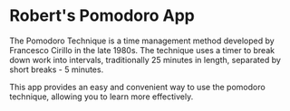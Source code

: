 <h1>Robert's Pomodoro App</h1>

<p>The Pomodoro Technique is a time management method developed by Francesco Cirillo in the late 1980s. The technique uses a timer to break down work into intervals, traditionally 25 minutes in length, separated by short breaks - 5 minutes.</p>
<p>This app provides an easy and convenient way to use the pomodoro technique, allowing you to learn more effectively.</p>
